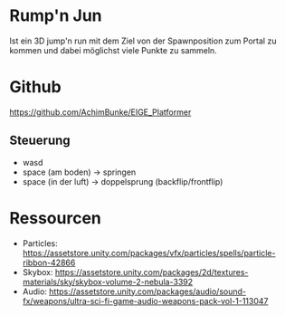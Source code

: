 # Rump'n Jun

Ist ein 3D jump'n run mit dem Ziel von der Spawnposition zum Portal zu kommen und dabei möglichst viele Punkte zu sammeln.

# Github
https://github.com/AchimBunke/EIGE_Platformer


## Steuerung
- wasd
- space (am boden) -> springen
- space (in der luft) -> doppelsprung (backflip/frontflip)

# Ressourcen
- Particles: https://assetstore.unity.com/packages/vfx/particles/spells/particle-ribbon-42866
- Skybox: https://assetstore.unity.com/packages/2d/textures-materials/sky/skybox-volume-2-nebula-3392
- Audio: https://assetstore.unity.com/packages/audio/sound-fx/weapons/ultra-sci-fi-game-audio-weapons-pack-vol-1-113047
